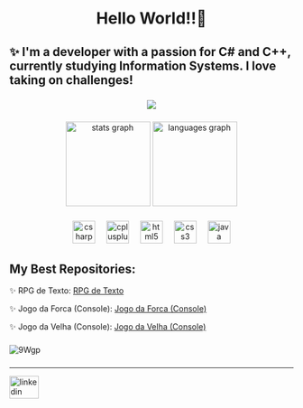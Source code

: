 <h1 align="center">Hello World!!🔮 </h1>
<h2>✨ I'm a developer with a passion for C# and C++, currently studying Information Systems. I love taking on challenges!</h2>

###

<div align="center">
  <img src="https://profile-counter.glitch.me/F000XY/count.svg?"  />
</div>

###

<div align="center">
  <img src="https://github-readme-stats.vercel.app/api?username=F000XY&hide_title=false&hide_rank=false&show_icons=true&include_all_commits=true&count_private=true&disable_animations=false&theme=dracula&locale=en&hide_border=false&order=1" height="150" alt="stats graph"  />
  <img src="https://github-readme-stats.vercel.app/api/top-langs?username=F000XY&locale=en&hide_title=false&layout=compact&card_width=320&langs_count=5&theme=dracula&hide_border=false&order=2" height="150" alt="languages graph"  />
</div>

###

<div align="center">
  <img src="https://cdn.jsdelivr.net/gh/devicons/devicon/icons/csharp/csharp-original.svg" height="40" alt="csharp logo"  />
  <img width="12" />
  <img src="https://cdn.jsdelivr.net/gh/devicons/devicon/icons/cplusplus/cplusplus-original.svg" height="40" alt="cplusplus logo"  />
  <img width="12" />
  <img src="https://cdn.jsdelivr.net/gh/devicons/devicon/icons/html5/html5-original.svg" height="40" alt="html5 logo"  />
  <img width="12" />
  <img src="https://cdn.jsdelivr.net/gh/devicons/devicon/icons/css3/css3-original.svg" height="40" alt="css3 logo"  />
  <img width="12" />
  <img src="https://cdn.jsdelivr.net/gh/devicons/devicon/icons/java/java-original.svg" height="40" alt="java logo"  />
</div>

###
My Best Repositories:
---
✨ RPG de Texto: [RPG de Texto](https://github.com/F000XY/RPG-de-texto)

✨ Jogo da Forca (Console): [Jogo da Forca (Console)](https://github.com/F000XY/Jogo-Forca-Console)

✨ Jogo da Velha (Console): [Jogo da Velha (Console)](https://github.com/F000XY/Jogo-Da-Velha-Console)




###
![9Wgp](https://github.com/F000XY/F000XY/assets/148366887/7b03b585-b33b-4b05-81f5-c15e33484779)

###
---
<div align="left">
  <a href="https://www.linkedin.com/in/nathaliahelenna/" target="_blank">
    <img src="https://raw.githubusercontent.com/maurodesouza/profile-readme-generator/master/src/assets/icons/social/linkedin/default.svg" width="52" height="40" alt="linkedin logo"  />
  </a>
</div>

###

